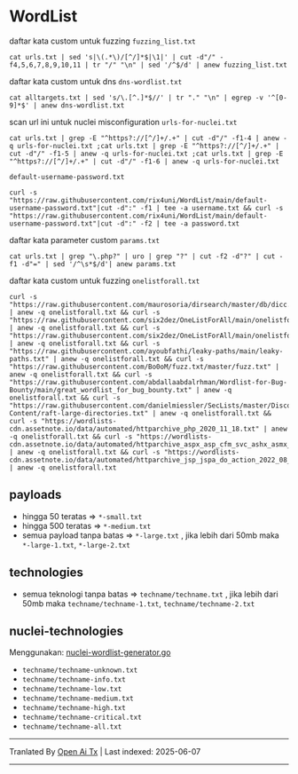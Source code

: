 # WordList

daftar kata custom untuk fuzzing `fuzzing_list.txt`
```
cat urls.txt | sed 's|\(.*\)/[^/]*$|\1|' | cut -d"/" -f4,5,6,7,8,9,10,11 | tr "/" "\n" | sed '/^$/d' | anew fuzzing_list.txt
```

daftar kata custom untuk dns `dns-wordlist.txt`
```
cat alltargets.txt | sed 's/\.[^.]*$//' | tr "." "\n" | egrep -v '^[0-9]*$' | anew dns-wordlist.txt
```

scan url ini untuk nuclei misconfiguration `urls-for-nuclei.txt`
```
cat urls.txt | grep -E "^https?://[^/]+/.+" | cut -d"/" -f1-4 | anew -q urls-for-nuclei.txt ;cat urls.txt | grep -E "^https?://[^/]+/.+" | cut -d"/" -f1-5 | anew -q urls-for-nuclei.txt ;cat urls.txt | grep -E "^https?://[^/]+/.+" | cut -d"/" -f1-6 | anew -q urls-for-nuclei.txt
```

`default-username-password.txt`
```
curl -s "https://raw.githubusercontent.com/rix4uni/WordList/main/default-username-password.txt"|cut -d":" -f1 | tee -a username.txt && curl -s "https://raw.githubusercontent.com/rix4uni/WordList/main/default-username-password.txt"|cut -d":" -f2 | tee -a password.txt
```

daftar kata parameter custom `params.txt`
```
cat urls.txt | grep "\.php?" | uro | grep "?" | cut -f2 -d"?" | cut -f1 -d"=" | sed '/^\s*$/d'| anew params.txt
```

daftar kata custom untuk fuzzing `onelistforall.txt`
```
curl -s "https://raw.githubusercontent.com/maurosoria/dirsearch/master/db/dicc.txt" | anew -q onelistforall.txt && curl -s "https://raw.githubusercontent.com/six2dez/OneListForAll/main/onelistforallmicro.txt" | anew -q onelistforall.txt && curl -s "https://raw.githubusercontent.com/six2dez/OneListForAll/main/onelistforallshort.txt" | anew -q onelistforall.txt && curl -s "https://raw.githubusercontent.com/ayoubfathi/leaky-paths/main/leaky-paths.txt" | anew -q onelistforall.txt && curl -s "https://raw.githubusercontent.com/Bo0oM/fuzz.txt/master/fuzz.txt" | anew -q onelistforall.txt && curl -s "https://raw.githubusercontent.com/abdallaabdalrhman/Wordlist-for-Bug-Bounty/main/great_wordlist_for_bug_bounty.txt" | anew -q onelistforall.txt && curl -s "https://raw.githubusercontent.com/danielmiessler/SecLists/master/Discovery/Web-Content/raft-large-directories.txt" | anew -q onelistforall.txt && curl -s "https://wordlists-cdn.assetnote.io/data/automated/httparchive_php_2020_11_18.txt" | anew -q onelistforall.txt && curl -s "https://wordlists-cdn.assetnote.io/data/automated/httparchive_aspx_asp_cfm_svc_ashx_asmx_2020_11_18.txt" | anew -q onelistforall.txt && curl -s "https://wordlists-cdn.assetnote.io/data/automated/httparchive_jsp_jspa_do_action_2022_08_28.txt" | anew -q onelistforall.txt
```

## payloads
- hingga 50 teratas => `*-small.txt`
- hingga 500 teratas => `*-medium.txt`
- semua payload tanpa batas => `*-large.txt` , jika lebih dari 50mb maka `*-large-1.txt`, `*-large-2.txt`

## technologies
- semua teknologi tanpa batas => `techname/techname.txt` , jika lebih dari 50mb maka `techname/techname-1.txt`, `techname/techname-2.txt`

## nuclei-technologies
Menggunakan: [nuclei-wordlist-generator.go](https://github.com/rix4uni/WordList/blob/main/wordlist-generator-tools/nuclei-wordlist-generator.go)

- `techname/techname-unknown.txt`
- `techname/techname-info.txt`
- `techname/techname-low.txt`
- `techname/techname-medium.txt`
- `techname/techname-high.txt`
- `techname/techname-critical.txt`
- `techname/techname-all.txt`


---

Tranlated By [Open Ai Tx](https://github.com/OpenAiTx/OpenAiTx) | Last indexed: 2025-06-07

---